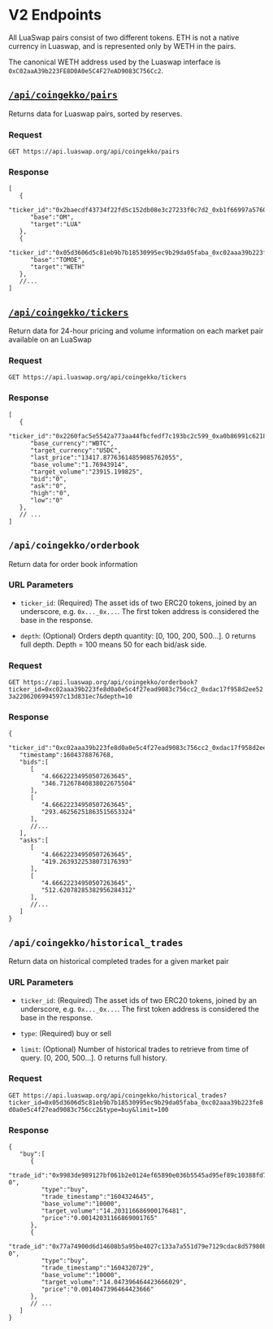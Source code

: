 # V2 Endpoints

All LuaSwap pairs consist of two different tokens. ETH is not a native currency in Luaswap, and is represented
only by WETH in the pairs. 

The canonical WETH address used by the Luaswap interface is `0xC02aaA39b223FE8D0A0e5C4F27eAD9083C756Cc2`. 

## [`/api/coingekko/pairs`](https://api.luaswap.org/api/coingekko/pairs)

Returns data for Luaswap pairs, sorted by reserves. 

### Request

`GET https://api.luaswap.org/api/coingekko/pairs`

### Response

```json5
[
   {
      "ticker_id":"0x2baecdf43734f22fd5c152db08e3c27233f0c7d2_0xb1f66997a5760428d3a87d68b90bfe0ae64121cc",
      "base":"OM",
      "target":"LUA"
   },
   {
      "ticker_id":"0x05d3606d5c81eb9b7b18530995ec9b29da05faba_0xc02aaa39b223fe8d0a0e5c4f27ead9083c756cc2",
      "base":"TOMOE",
      "target":"WETH"
   },
   //...
]
```


## [`/api/coingekko/tickers`](https://api.luaswap.org/api/coingekko/tickers)

Return data for 24-hour pricing and volume information on each market pair available on an LuaSwap

### Request

`GET https://api.luaswap.org/api/coingekko/tickers`

### Response

```json5
[
   {
      "ticker_id":"0x2260fac5e5542a773aa44fbcfedf7c193bc2c599_0xa0b86991c6218b36c1d19d4a2e9eb0ce3606eb48",
      "base_currency":"WBTC",
      "target_currency":"USDC",
      "last_price":"13417.87763614859085762055",
      "base_volume":"1.76943914",
      "target_volume":"23915.199825",
      "bid":"0",
      "ask":"0",
      "high":"0",
      "low":"0"
   },
   // ...
]
```

## `/api/coingekko/orderbook`

Return data for order book information

### URL Parameters

- `ticker_id`: (Required) The asset ids of two ERC20 tokens, joined by an underscore, e.g. `0x..._0x...`. The first token address is considered the base in the response.

- `depth`: (Optional) Orders depth quantity: [0, 100, 200, 500...]. 0 returns full depth. Depth = 100 means 50 for each bid/ask side.

### Request

`GET https://api.luaswap.org/api/coingekko/orderbook?ticker_id=0xc02aaa39b223fe8d0a0e5c4f27ead9083c756cc2_0xdac17f958d2ee523a2206206994597c13d831ec7&depth=10`

### Response

```json5
{
   "ticker_id":"0xc02aaa39b223fe8d0a0e5c4f27ead9083c756cc2_0xdac17f958d2ee523a2206206994597c13d831ec7",
   "timestamp":1604378876768,
   "bids":[
      [
         "4.66622234950507263645",
         "346.71267840838022675504"
      ],
      [
         "4.66622234950507263645",
         "293.46256251863515653324"
      ],
      //...
   ],
   "asks":[
      [
         "4.66622234950507263645",
         "419.2639322538073176393"
      ],
      [
         "4.66622234950507263645",
         "512.62078285382956284312"
      ],
      //...
   ]
}
```

## `/api/coingekko/historical_trades`

Return data on historical completed trades for a given market pair

### URL Parameters

- `ticker_id`: (Required) The asset ids of two ERC20 tokens, joined by an underscore, e.g. `0x..._0x...`. The first token address is considered the base in the response.

- `type`: (Required) buy or sell

- `limit`: (Optional) Number of historical trades to retrieve from time of query. [0, 200, 500...]. 0 returns full history.

### Request

`GET https://api.luaswap.org/api/coingekko/historical_trades?ticker_id=0x05d3606d5c81eb9b7b18530995ec9b29da05faba_0xc02aaa39b223fe8d0a0e5c4f27ead9083c756cc2&type=buy&limit=100`

### Response

```json5
{
   "buy":[
      {
         "trade_id":"0x9983de989127bf061b2e0124ef65890e036b5545ad95ef89c10388fd76021f8c-0",
         "type":"buy",
         "trade_timestamp":"1604324645",
         "base_volume":"10000",
         "target_volume":"14.203116686900176481",
         "price":"0.00142031166869001765"
      },
      {
         "trade_id":"0x77a74900d6d14608b5a95be4027c133a7a551d79e7129cdac8d57980b62cc845-0",
         "type":"buy",
         "trade_timestamp":"1604320729",
         "base_volume":"10000",
         "target_volume":"14.047396464423666029",
         "price":"0.0014047396464423666"
      },
      // ...
   ]
}
```

